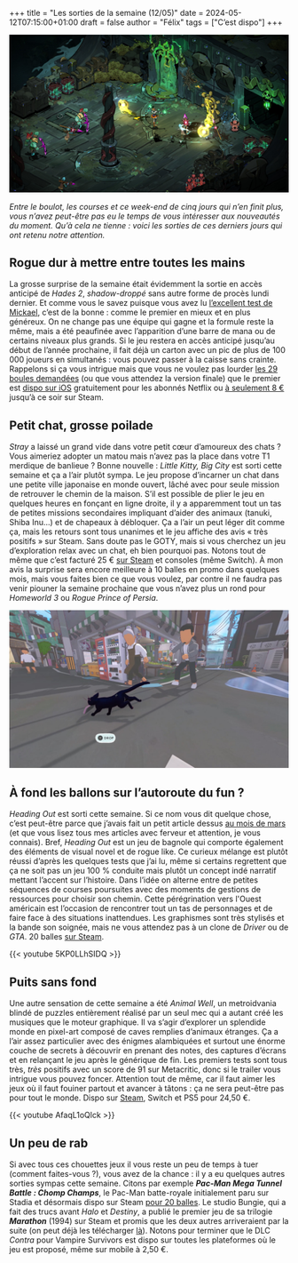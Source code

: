 +++
title = "Les sorties de la semaine (12/05)"
date = 2024-05-12T07:15:00+01:00
draft = false
author = "Félix"
tags = ["C’est dispo"]
+++ 

![Capture d’écran du jeu Hades 2](hades.jpg "Pour une surprise, c’est une surprise !")

*Entre le boulot, les courses et ce week-end de cinq jours qui n’en finit plus, vous n’avez peut-être pas eu le temps de vous intéresser aux nouveautés du moment. Qu’à cela ne tienne : voici les sorties de ces derniers jours qui ont retenu notre attention.*

## Rogue dur à mettre entre toutes les mains

La grosse surprise de la semaine était évidemment la sortie en accès anticipé de *Hades 2*, *shadow-droppé* sans autre forme de procès lundi dernier. Et comme vous le savez puisque vous avez lu [l’excellent test de Mickael](https://nostick.fr/articles/2024/mai/1005-hades-ii-divin-et-diabolique/), c’est de la bonne : comme le premier en mieux et en plus généreux. On ne change pas une équipe qui gagne et la formule reste la même, mais a été peaufinée avec l’apparition d’une barre de mana ou de certains niveaux plus grands. Si le jeu restera en accès anticipé jusqu’au début de l’année prochaine, il fait déjà un carton avec un pic de plus de 100 000 joueurs en simultanés : vous pouvez passer à la caisse sans crainte. Rappelons si ça vous intrigue mais que vous ne voulez pas lourder [les 29 boules demandées](https://store.steampowered.com/app/1145350/Hades_II/) (ou que vous attendez la version finale) que le premier est [dispo sur iOS](https://apps.apple.com/fr/app/hades-netflix/id6450063142) gratuitement pour les abonnés Netflix ou [à seulement 8 €](https://store.steampowered.com/app/1145360/Hades/) jusqu’à ce soir sur Steam.

## Petit chat, grosse poilade

*Stray* a laissé un grand vide dans votre petit cœur d’amoureux des chats ? Vous aimeriez adopter un matou mais n’avez pas la place dans votre T1 merdique de banlieue ? Bonne nouvelle : *Little Kitty, Big City* est sorti cette semaine et ça a l’air plutôt sympa. Le jeu propose d’incarner un chat dans une petite ville japonaise en monde ouvert, lâché avec pour seule mission de retrouver le chemin de la maison. S’il est possible de plier le jeu en quelques heures en fonçant en ligne droite, il y a apparemment tout un tas de petites missions secondaires impliquant d’aider des animaux (tanuki, Shiba Inu…) et de chapeaux à débloquer. Ça a l’air un peut léger dit comme ça, mais les retours sont tous unanimes et le jeu affiche des avis « très positifs » sur Steam. Sans doute pas le GOTY, mais si vous cherchez un jeu d’exploration relax avec un chat, eh bien pourquoi pas. Notons tout de même que c’est facturé 25 € [sur Steam](https://store.steampowered.com/app/1177980/Little_Kitty_Big_City/) et consoles (même Switch). À mon avis la surprise sera encore meilleure à 10 balles en promo dans quelques mois, mais vous faites bien ce que vous voulez, par contre il ne faudra pas venir piouner la semaine prochaine que vous n’avez plus un rond pour *Homeworld 3* ou *Rogue Prince of Persia*.

![Capture d’écran du jeu Little Kitty, Big City](chat.jpg "Chapardeur ! Ha ha. Vous l’avez ? Non ?")

## À fond les ballons sur l’autoroute du fun ?

*‌Heading Out* est sorti cette semaine. Si ce nom vous dit quelque chose, c’est peut-être parce que j’avais fait un petit article dessus [au mois de mars](https://nostick.fr/articles/2024/mars/headingout/) (et que vous lisez tous mes articles avec ferveur et attention, je vous connais). Bref, *Heading Out* est un jeu de bagnole qui comporte également des éléments de visual novel et de rogue like. Ce curieux mélange est plutôt réussi d’après les quelques tests que j’ai lu, même si certains regrettent que ça ne soit pas un jeu 100 % conduite mais plutôt un concept indé narratif mettant l’accent sur l’histoire. Dans l’idée on alterne entre de petites séquences de courses poursuites avec des moments de gestions de ressources pour choisir son chemin. Cette pérégrination vers l'Ouest américain est l’occasion de rencontrer tout un tas de personnages et de faire face à des situations inattendues. Les graphismes sont très stylisés et la bande son soignée, mais ne vous attendez pas à un clone de *Driver* ou de *GTA*. 20 balles [sur Steam](https://store.steampowered.com/app/1640630/Heading_Out/).

{{< youtube 5KP0LLhSIDQ >}} 

## Puits sans fond

Une autre sensation de cette semaine a été *Animal Well*, un metroidvania blindé de puzzles entièrement réalisé par un seul mec qui a autant créé les musiques que le moteur graphique. Il va s’agir d’explorer un splendide monde en pixel-art composé de caves remplies d’animaux étranges. Ça a l’air assez particulier avec des énigmes alambiquées et surtout une énorme couche de secrets à découvrir en prenant des notes, des captures d’écrans et en relançant le jeu après le générique de fin. Les premiers tests sont tous très, *très* positifs avec un score de 91 sur Metacritic, donc si le trailer vous intrigue vous pouvez foncer. Attention tout de même, car il faut aimer les jeux où il faut fouiner partout et avancer à tâtons : ça ne sera peut-être pas pour tout le monde. Dispo sur [Steam](https://store.steampowered.com/app/813230/ANIMAL_WELL/), Switch et PS5 pour 24,50 €.

{{< youtube AfaqL1oQlck >}} 

## Un peu de rab

Si avec tous ces chouettes jeux il vous reste un peu de temps à tuer (comment faites-vous ?), vous avez de la chance : il y a eu quelques autres sorties sympas cette semaine. Citons par exemple ***Pac-Man Mega Tunnel Battle : Chomp Champs***, le Pac-Man batte-royale initialement paru sur Stadia et désormais dispo sur Steam [pour 20 balles](https://store.steampowered.com/app/2095950/PACMAN_Mega_Tunnel_Battle_Chomp_Champs/). Le studio Bungie, qui a fait des trucs avant *Halo* et *Destiny*, a publié le premier jeu de sa trilogie ***Marathon*** (1994) sur Steam et promis que les deux autres arriveraient par la suite (on peut déjà les télécharger [là](https://alephone.lhowon.org/)). Notons pour terminer que le DLC *Contra* pour Vampire Survivors est dispo sur toutes les plateformes où le jeu est proposé, même sur mobile à 2,50 €.
